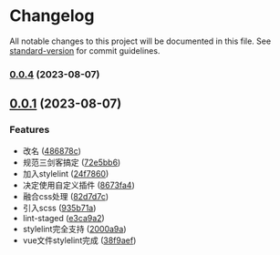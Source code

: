 # Changelog

All notable changes to this project will be documented in this file. See [standard-version](https://github.com/conventional-changelog/standard-version) for commit guidelines.

### [0.0.4](https://github.com/undercurre/vite3/compare/v0.0.1...v0.0.4) (2023-08-07)

## [0.0.1](https://github.com/undercurre/vite3/compare/935b71a8167a07e2e95cae7bb827f691d633be98...v0.0.1) (2023-08-07)


### Features

* 改名 ([486878c](https://github.com/undercurre/vite3/commit/486878c0dde6265ba09dcff3d58f7b06631f3ef0))
* 规范三剑客搞定 ([72e5bb6](https://github.com/undercurre/vite3/commit/72e5bb62c01b62e77b589c14366437de872561db))
* 加入stylelint ([24f7860](https://github.com/undercurre/vite3/commit/24f7860f240eb50af4e249bd19cad0cd43fefa30))
* 决定使用自定义插件 ([8673fa4](https://github.com/undercurre/vite3/commit/8673fa449df3c26deb00b860b4e1c8d959154d27))
* 融合css处理 ([82d7d7c](https://github.com/undercurre/vite3/commit/82d7d7c1dfc271d24066b5758cb7fdce5e4844af))
* 引入scss ([935b71a](https://github.com/undercurre/vite3/commit/935b71a8167a07e2e95cae7bb827f691d633be98))
* lint-staged ([e3ca9a2](https://github.com/undercurre/vite3/commit/e3ca9a206eecbdbdf53e0bb7a082bd628959075d))
* stylelint完全支持 ([2000a9a](https://github.com/undercurre/vite3/commit/2000a9a4007b08f4df49db6d8a37de3e938fbca3))
* vue文件stylelint完成 ([38f9aef](https://github.com/undercurre/vite3/commit/38f9aefc700138fd3f227c046714535af82920dd))
